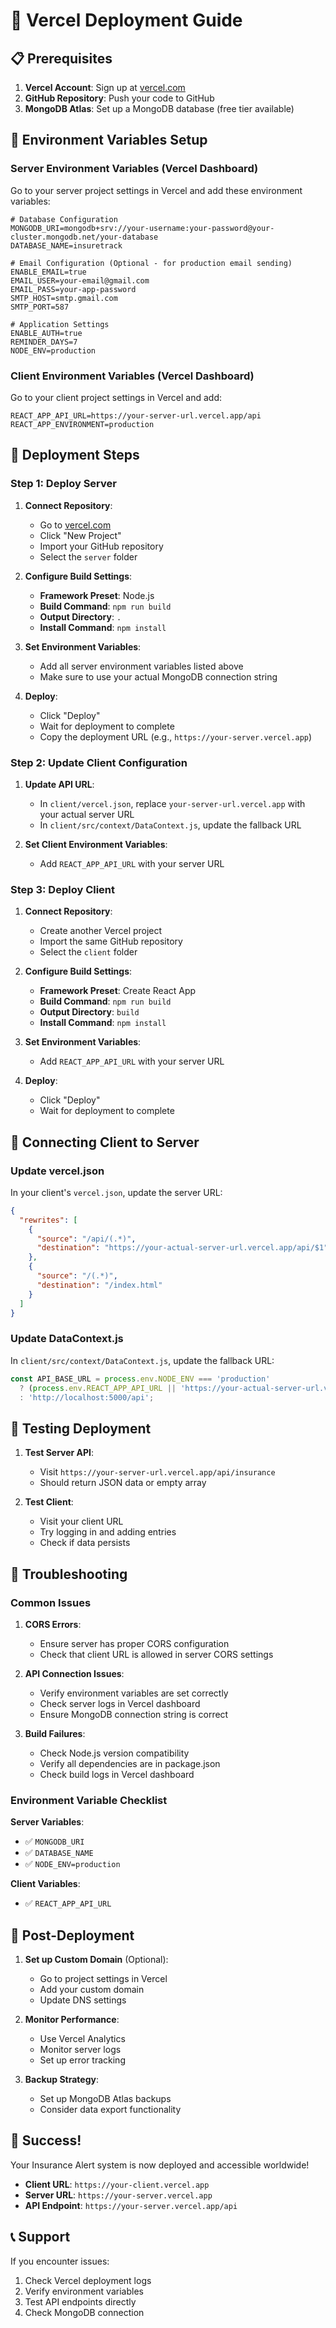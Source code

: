 # 🚀 Vercel Deployment Guide

## 📋 Prerequisites

1. **Vercel Account**: Sign up at [vercel.com](https://vercel.com)
2. **GitHub Repository**: Push your code to GitHub
3. **MongoDB Atlas**: Set up a MongoDB database (free tier available)

## 🔧 Environment Variables Setup

### Server Environment Variables (Vercel Dashboard)

Go to your server project settings in Vercel and add these environment variables:

```env
# Database Configuration
MONGODB_URI=mongodb+srv://your-username:your-password@your-cluster.mongodb.net/your-database
DATABASE_NAME=insuretrack

# Email Configuration (Optional - for production email sending)
ENABLE_EMAIL=true
EMAIL_USER=your-email@gmail.com
EMAIL_PASS=your-app-password
SMTP_HOST=smtp.gmail.com
SMTP_PORT=587

# Application Settings
ENABLE_AUTH=true
REMINDER_DAYS=7
NODE_ENV=production
```

### Client Environment Variables (Vercel Dashboard)

Go to your client project settings in Vercel and add:

```env
REACT_APP_API_URL=https://your-server-url.vercel.app/api
REACT_APP_ENVIRONMENT=production
```

## 🚀 Deployment Steps

### Step 1: Deploy Server

1. **Connect Repository**:
   - Go to [vercel.com](https://vercel.com)
   - Click "New Project"
   - Import your GitHub repository
   - Select the `server` folder

2. **Configure Build Settings**:
   - **Framework Preset**: Node.js
   - **Build Command**: `npm run build`
   - **Output Directory**: `.`
   - **Install Command**: `npm install`

3. **Set Environment Variables**:
   - Add all server environment variables listed above
   - Make sure to use your actual MongoDB connection string

4. **Deploy**:
   - Click "Deploy"
   - Wait for deployment to complete
   - Copy the deployment URL (e.g., `https://your-server.vercel.app`)

### Step 2: Update Client Configuration

1. **Update API URL**:
   - In `client/vercel.json`, replace `your-server-url.vercel.app` with your actual server URL
   - In `client/src/context/DataContext.js`, update the fallback URL

2. **Set Client Environment Variables**:
   - Add `REACT_APP_API_URL` with your server URL

### Step 3: Deploy Client

1. **Connect Repository**:
   - Create another Vercel project
   - Import the same GitHub repository
   - Select the `client` folder

2. **Configure Build Settings**:
   - **Framework Preset**: Create React App
   - **Build Command**: `npm run build`
   - **Output Directory**: `build`
   - **Install Command**: `npm install`

3. **Set Environment Variables**:
   - Add `REACT_APP_API_URL` with your server URL

4. **Deploy**:
   - Click "Deploy"
   - Wait for deployment to complete

## 🔗 Connecting Client to Server

### Update vercel.json

In your client's `vercel.json`, update the server URL:

```json
{
  "rewrites": [
    {
      "source": "/api/(.*)",
      "destination": "https://your-actual-server-url.vercel.app/api/$1"
    },
    {
      "source": "/(.*)",
      "destination": "/index.html"
    }
  ]
}
```

### Update DataContext.js

In `client/src/context/DataContext.js`, update the fallback URL:

```javascript
const API_BASE_URL = process.env.NODE_ENV === 'production' 
  ? (process.env.REACT_APP_API_URL || 'https://your-actual-server-url.vercel.app/api')
  : 'http://localhost:5000/api';
```

## 🧪 Testing Deployment

1. **Test Server API**:
   - Visit `https://your-server-url.vercel.app/api/insurance`
   - Should return JSON data or empty array

2. **Test Client**:
   - Visit your client URL
   - Try logging in and adding entries
   - Check if data persists

## 🔧 Troubleshooting

### Common Issues

1. **CORS Errors**:
   - Ensure server has proper CORS configuration
   - Check that client URL is allowed in server CORS settings

2. **API Connection Issues**:
   - Verify environment variables are set correctly
   - Check server logs in Vercel dashboard
   - Ensure MongoDB connection string is correct

3. **Build Failures**:
   - Check Node.js version compatibility
   - Verify all dependencies are in package.json
   - Check build logs in Vercel dashboard

### Environment Variable Checklist

**Server Variables**:
- ✅ `MONGODB_URI`
- ✅ `DATABASE_NAME`
- ✅ `NODE_ENV=production`

**Client Variables**:
- ✅ `REACT_APP_API_URL`

## 📱 Post-Deployment

1. **Set up Custom Domain** (Optional):
   - Go to project settings in Vercel
   - Add your custom domain
   - Update DNS settings

2. **Monitor Performance**:
   - Use Vercel Analytics
   - Monitor server logs
   - Set up error tracking

3. **Backup Strategy**:
   - Set up MongoDB Atlas backups
   - Consider data export functionality

## 🎉 Success!

Your Insurance Alert system is now deployed and accessible worldwide!

- **Client URL**: `https://your-client.vercel.app`
- **Server URL**: `https://your-server.vercel.app`
- **API Endpoint**: `https://your-server.vercel.app/api`

## 📞 Support

If you encounter issues:
1. Check Vercel deployment logs
2. Verify environment variables
3. Test API endpoints directly
4. Check MongoDB connection
